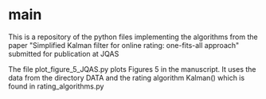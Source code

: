 # main
This is a repository of the python files implementing the algorithms from the paper "Simplified Kalman filter for online rating: one-fits-all approach" submitted for publication at JQAS

The file plot_figure_5_JQAS.py plots Figures 5 in the manuscript. It uses the data from the directory DATA and the rating algorithm Kalman() which is found in rating_algorithms.py
